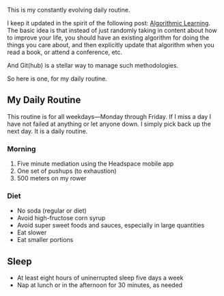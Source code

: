 This is my constantly evolving daily routine.

I keep it updated in the spirit of the following post: [Algorithmic Learning](https://danielmiessler.com/blog/two-ways-benefit-learning/). The basic idea is that instead of just randomly taking in content about how to improve your life, you should have an existing algorithm for doing the things you care about, and then explicitly update that algorithm when you read a book, or attend a conference, etc. 

And Git(hub) is a stellar way to manage such methodologies.

So here is one, for my daily routine.

## My Daily Routine

This routine is for all weekdays&mdash;Monday through Friday. If I miss a day I have not failed at anything or let anyone down. I simply pick back up the next day. It is a daily routine.

### Morning

1. Five minute mediation using the Headspace mobile app
2. One set of pushups (to exhaustion)
3. 500 meters on my rower

### Diet

- No soda (regular or diet)
- Avoid high-fructose corn syrup
- Avoid super sweet foods and sauces, especially in large quantities
- Eat slower
- Eat smaller portions

## Sleep

- At least eight hours of uninerrupted sleep five days a week
- Nap at lunch or in the afternoon for 30 minutes, as needed
